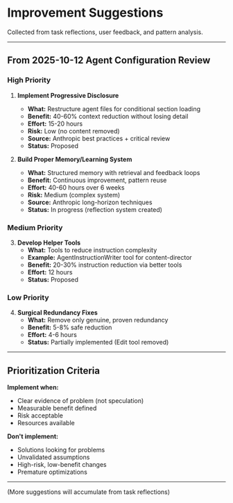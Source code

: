 # Improvement Suggestions

Collected from task reflections, user feedback, and pattern analysis.

---

## From 2025-10-12 Agent Configuration Review

### High Priority

1. **Implement Progressive Disclosure**
   - **What:** Restructure agent files for conditional section loading
   - **Benefit:** 40-60% context reduction without losing detail
   - **Effort:** 15-20 hours
   - **Risk:** Low (no content removed)
   - **Source:** Anthropic best practices + critical review
   - **Status:** Proposed

2. **Build Proper Memory/Learning System**
   - **What:** Structured memory with retrieval and feedback loops
   - **Benefit:** Continuous improvement, pattern reuse
   - **Effort:** 40-60 hours over 6 weeks
   - **Risk:** Medium (complex system)
   - **Source:** Anthropic long-horizon techniques
   - **Status:** In progress (reflection system created)

### Medium Priority

3. **Develop Helper Tools**
   - **What:** Tools to reduce instruction complexity
   - **Example:** AgentInstructionWriter tool for content-director
   - **Benefit:** 20-30% instruction reduction via better tools
   - **Effort:** 12 hours
   - **Status:** Proposed

### Low Priority

4. **Surgical Redundancy Fixes**
   - **What:** Remove only genuine, proven redundancy
   - **Benefit:** 5-8% safe reduction
   - **Effort:** 4-6 hours
   - **Status:** Partially implemented (Edit tool removed)

---

## Prioritization Criteria

**Implement when:**
- Clear evidence of problem (not speculation)
- Measurable benefit defined
- Risk acceptable
- Resources available

**Don't implement:**
- Solutions looking for problems
- Unvalidated assumptions
- High-risk, low-benefit changes
- Premature optimizations

---

(More suggestions will accumulate from task reflections)
